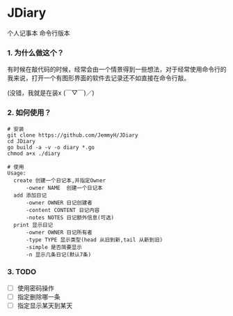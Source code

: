 # JDiary
  个人记事本  命令行版本

### 1. 为什么做这个？
有时候在敲代码的时候，经常会由一个情景得到一些想法，对于经常使用命令行的我来说，打开一个有图形界面的软件去记录还不如直接在命令行敲。

(没错，我就是在装x (￣▽￣)／)

### 2. 如何使用？
```shell
# 安装 
git clone https://github.com/JemmyH/JDiary
cd JDiary
go build -a -v -o diary *.go
chmod a+x ./diary

# 使用
Usage:
  create 创建一个日记本,并指定Owner
      -owner NAME  创建一个日记本
  add 添加日记
      -owner OWNER 日记创建者
      -content CONTENT 日记内容
      -notes NOTES 日记额外信息(可选)
  print 显示日记
      -owner OWNER 日记所有者
      -type TYPE 显示类型(head 从旧到新,tail 从新到旧)
      -simple 是否简要显示
      -n 显示几条日记(默认7条)
```
### 3. TODO
- [ ] 使用密码操作
- [ ] 指定删除哪一条
- [ ] 指定显示某天到某天